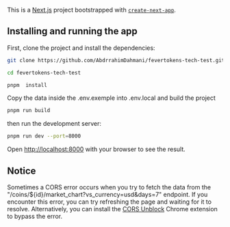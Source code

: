 This is a [Next.js](https://nextjs.org/) project bootstrapped with [`create-next-app`](https://github.com/vercel/next.js/tree/canary/packages/create-next-app).

## Installing and running the app

First, clone the project and install the dependencies:

```bash
git clone https://github.com/AbdrrahimDahmani/fevertokens-tech-test.git

cd fevertokens-tech-test

pnpm  install
```

Copy the data inside the .env.exemple into .env.local and build the project

```bash
pnpm run build
```

then run the development server:

```bash
pnpm run dev --port=8000
```

Open [http://localhost:8000](http://localhost:8000) with your browser to see the result.

## Notice

Sometimes a CORS error occurs when you try to fetch the data from the "/coins/\${id}/market_chart?vs_currency=usd&days=7" endpoint. If you encounter this error, you can try refreshing the page and waiting for it to resolve. Alternatively, you can install the [CORS Unblock](https://chromewebstore.google.com/detail/cors-unblock/lfhmikememgdcahcdlaciloancbhjino) Chrome extension to bypass the error.
